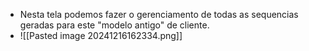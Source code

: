 - Nesta tela podemos fazer o gerenciamento de todas as sequencias geradas para este "modelo antigo" de cliente.
- ![[Pasted image 20241216162334.png]]

